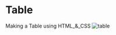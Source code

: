 # Table
 Making a Table using HTML_&_CSS
![table](https://github.com/Parthkmittal/Table/assets/142564865/ac1d1044-68e1-4c89-b6bf-67a933909e36)
